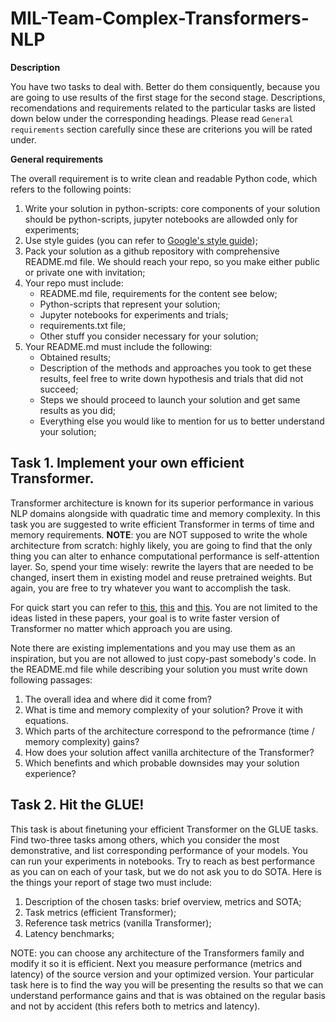 # MIL-Team-Complex-Transformers-NLP

**Description**

You have two tasks to deal with. Better do them consiquently, because you are going to use results of the first stage for the second stage. Descriptions, recomendations and requirements related to the particular tasks are listed down below under the corresponding headings. Please read `General requirements` section carefully since these are criterions you will be rated under. 

**General requirements**

The overall requirement is to write clean and readable Python code, which refers to the following points:
1. Write your solution in python-scripts: core components of your solution should be python-scripts, jupyter notebooks are allowded only for experiments; 
2. Use style guides (you can refer to [Google's style guide](https://google.github.io/styleguide/pyguide.html));
3. Pack your solution as a github repository with comprehensive README.md file. We should reach your repo, so you make either public or private one with invitation;
4. Your repo must include:
   - README.md file, requirements for the content see below;
   - Python-scripts that represent your solution;
   - Jupyter notebooks for experiments and trials;
   - requirements.txt file;
   - Other stuff you consider necessary for your solution; 
5. Your README.md must include the following:
   - Obtained results;
   - Description of the methods and approaches you took to get these results, feel free to write down hypothesis and trials that did not succeed;
   - Steps we should proceed to launch your solution and get same results as you did;
   - Everything else you would like to mention for us to better understand your solution;


## Task 1. Implement your own efficient Transformer.
Transformer architecture is known for its superior performance in various NLP domains alongside with quadratic time and memory complexity. In this task you are suggested to write efficient Transformer in terms of time and memory requirements. **NOTE**: you are NOT supposed to write the whole architecture from scratch: highly likely, you are going to find that the only thing you can alter to enhance computational performance is self-attention layer. So, spend your time wisely: rewrite the layers that are needed to be changed, insert them in existing model and reuse pretrained weights. But again, you are free to try whatever you want to accomplish the task. 

For quick start you can refer to [this](https://arxiv.org/abs/2103.13076), [this](https://arxiv.org/abs/2006.16236) and [this](https://arxiv.org/abs/2009.14794). You are not limited to the ideas listed in these papers, your goal is to write faster version of Transformer no matter which approach you are using. 

Note there are existing implementations and you may use them as an inspiration, but you are not allowed to just copy-past somebody's code. In the README.md file while describing your solution you must write down following passages:
1. The overall idea and where did it come from? 
2. What is time and memory complexity of your solution? Prove it with equations.
3. Which parts of the architecture correspond to the pefrormance (time / memory complexity) gains? 
4. How does your solution affect vanilla architecture of the Transformer? 
5. Which benefints and which probable downsides may your solution experience? 

## Task 2. Hit the GLUE!
This task is about finetuning your efficient Transformer on the GLUE tasks. Find two-three tasks among others, which you consider the most demonstrative, and list corresponding performance of your models. You can run your experiments in notebooks. Try to reach as best performance as you can on each of your task, but we do not ask you to do SOTA. Here is the things your report of stage two must include:
1. Description of the chosen tasks: brief overview, metrics and SOTA;
2. Task metrics (efficient Transformer);
3. Reference task metrics (vanilla Transformer);
4. Latency benchmarks;

NOTE: you can choose any architecture of the Transformers family and modify it so it is efficient. Next you measure performance (metrics and latency) of the source version and your optimized version. Your particular task here is to find the way you will be presenting the results so that we can understand performance gains and that is was obtained on the regular basis and not by accident (this refers both to metrics and latency). 
